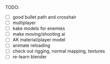 

TODO:
   - [ ] good bullet path and crosshair
   - [ ] multiplayer
   - [ ] kake models for enemies
   - [ ] make moving/shooting ai
   - [ ] AK material/player model
   - [ ] animate reloading
   - [ ] check out rigging, normal mapping, textures
   - [ ] re-learn blender
